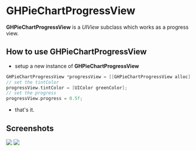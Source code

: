 # GHPieChartProgressView

**GHPieChartProgressView** is a *UIView* subclass which works as a progress view.

## How to use GHPieChartProgressView

* setup a new instance of **GHPieChartProgressView**

```objective-c
GHPieChartProgressView *progressView = [[GHPieChartProgressView alloc] initWithFrame: ...];
// set the tintColor
progressView.tintColor = [UIColor greenColor];
// set the progress
progressView.progress = 0.5f;
```

* that's it.

## Screenshots
<img src="https://github.com/OliverLetterer/GHPieChartProgressView/raw/master/Screenshots/1.png">
<img src="https://github.com/OliverLetterer/GHPieChartProgressView/raw/master/Screenshots/2.png">